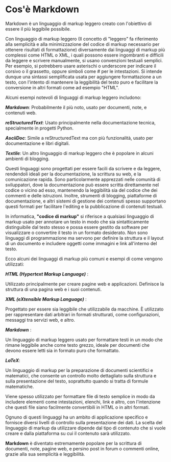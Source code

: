 # **Cos'è Markdown**

Markdown è un linguaggio di markup leggero creato con l'obiettivo di essere il più leggibile possibile.

Con linguaggio di markup leggero (Il concetto di "leggero" fa riferimento alla semplicità e alla minimizzazione del codice di markup necessario per ottenere risultati di formattazione) diversamente dai linguaggi di markup più complessi come HTML o XML, i quali possono essere ingombranti e difficili da leggere e scrivere manualmente, si usano convenzioni testuali semplici.
Per esempio, si potrebbero usare asterischi o underscore per indicare il corsivo o il grassetto, oppure simboli come # per le intestazioni.
Si intende dunque una sintassi semplificata usata per aggiungere formattazione a un testo, con l'intento di mantenere la leggibilità del testo puro e facilitare la conversione in altri formati come ad esempio "HTML".

Alcuni esempi notevoli di linguaggi di markup leggero includono:

**_Markdown_**: Probabilmente il più noto, usato per documenti, note, e contenuti web.

**_reStructuredText_**: Usato principalmente nella documentazione tecnica, specialmente in progetti Python.

**_AsciiDoc_**: Simile a reStructuredText ma con più funzionalità, usato per documentazione e libri digitali.

**_Textile_**: Un altro linguaggio di markup leggero che è popolare in alcuni ambienti di blogging.

Questi linguaggi sono progettati per essere facili da scrivere e da leggere, rendendoli ideali per la documentazione, la scrittura su web, e la comunicazione rapida. Sono particolarmente apprezzati nelle comunità di sviluppatori, dove la documentazione può essere scritta direttamente nel codice o vicino ad esso, mantenendo la leggibilità sia del codice che dei commenti e delle istruzioni. Inoltre, strumenti di blogging, piattaforme di documentazione, e altri sistemi di gestione dei contenuti spesso supportano questi formati per facilitare l'editing e la pubblicazione di contenuti testuali.

In informatica, **"codice di markup"** si riferisce a qualsiasi linguaggio di markup usato per annotare un testo in modo che sia sintatticamente distinguibile dal testo stesso e possa essere gestito da software per visualizzare o convertire il testo in un formato desiderato. Non sono linguaggi di programmazione ma servono per definire la struttura e il layout di un documento e includere oggetti come immagini e link all'interno del testo.

Ecco alcuni dei linguaggi di markup più comuni e esempi di come vengono utilizzati:

**_HTML (Hypertext Markup Language)_** :

Utilizzato principalmente per creare pagine web e applicazioni. Definisce la struttura di una pagina web e i suoi contenuti.

**_XML (eXtensible Markup Language)_** :

Progettato per essere sia leggibile che utilizzabile da macchine. È utilizzato per rappresentare dati arbitrari in formati strutturati, come configurazioni, messaggi tra servizi web, e altro.

**_Markdown_** :

Un linguaggio di markup leggero usato per formattare testi in un modo che rimane leggibile anche come testo grezzo, ideale per documenti che devono essere letti sia in formato puro che formattato.

**_LaTeX_**:

Un linguaggio di markup per la preparazione di documenti scientifici e matematici, che consente un controllo molto dettagliato sulla struttura e sulla presentazione del testo, soprattutto quando si tratta di formule matematiche.

Viene spesso utilizzato per formattare file di testo semplice in modo da includere elementi come intestazioni, elenchi, link e altro, con l'intenzione che questi file siano facilmente convertibili in HTML o in altri formati.

Ognuno di questi linguaggi ha un ambito di applicazione specifico e fornisce diversi livelli di controllo sulla presentazione dei dati. La scelta del linguaggio di markup da utilizzare dipende dal tipo di contenuto che si vuole creare e dalla piattaforma su cui il contenuto sarà utilizzato.

**Markdown** è diventato estremamente popolare per la scrittura di documenti, note, pagine web, e persino post in forum o commenti online, grazie alla sua semplicità e leggibilità.
